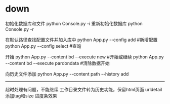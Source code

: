 # down

初始化数据库和文件
python Console.py -i
重新初始化数据库
python Console.py -r

在默认路径查找配置文件并加入库中
python App.py --config add #新增配置
python App.py  --config select #查询

开始
python App.py --content bd  --execute new #开始或继续
python App.py --content bd  --execute pardondata #清除数据开始

向历史文件添加
python App.py --content path --history add

*****************
超时处理有问题，不能继续
工作目录文件转为历史功能，保留html页面
urldetail添加tag和size
进度条效果
